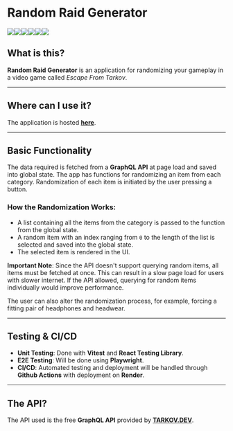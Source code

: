 # **Random Raid Generator**

![](https://img.shields.io/badge/React-20232A?style=for-the-badge&logo=react&logoColor=61DAFB)![](https://img.shields.io/badge/Apollo%20GraphQL-311C87?&style=for-the-badge&logo=Apollo%20GraphQL&logoColor=white)![](https://img.shields.io/badge/CSS3-1572B6?style=for-the-badge&logo=css3&logoColor=white)![](https://img.shields.io/badge/prettier-1A2C34?style=for-the-badge&logo=prettier&logoColor=F7BA3E)![](https://img.shields.io/badge/Render-46E3B7?style=for-the-badge&logo=render&logoColor=white)![](https://img.shields.io/badge/Github%20Actions-282a2e?style=for-the-badge&logo=githubactions&logoColor=367cfe)

## **What is this?**

**Random Raid Generator** is an application for randomizing your gameplay in a video game called *Escape From Tarkov*.

---

## **Where can I use it?**

The application is hosted [**here**](https://tarkov-gear-generator.onrender.com/).

---

## **Basic Functionality**

The data required is fetched from a **GraphQL API** at page load and saved into global state. The app has functions for randomizing an item from each category. Randomization of each item is initiated by the user pressing a button.

### **How the Randomization Works**:
- A list containing all the items from the category is passed to the function from the global state.
- A random item with an index ranging from `0` to the length of the list is selected and saved into the global state.
- The selected item is rendered in the UI.

**Important Note**: Since the API doesn't support querying random items, all items must be fetched at once. This can result in a slow page load for users with slower internet. If the API allowed, querying for random items individually would improve performance.

The user can also alter the randomization process, for example, forcing a fitting pair of headphones and headwear.

---

## **Testing & CI/CD**

- **Unit Testing**: Done with **Vitest** and **React Testing Library**.
- **E2E Testing**: Will be done using **Playwright**.
- **CI/CD**: Automated testing and deployment will be handled through **Github Actions** with deployment on **Render**.

---

## **The API?**

The API used is the free **GraphQL API** provided by [**TARKOV.DEV**](https://tarkov.dev/api).
